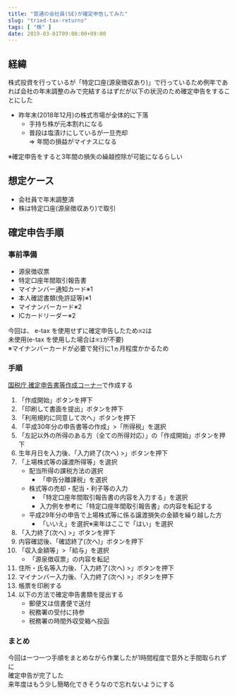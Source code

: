 ```yaml
---
title: "普通の会社員(SE)が確定申告してみた"
slug: "tried-tax-returns"
tags: [ "株" ]
date: 2019-03-01T09:00:00+09:00
---
```


## 経緯

株式投資を行っているが「特定口座(源泉徴収あり)」で行っているため例年であれば会社の年末調整のみで完結するはずだが以下の状況のため確定申告をすることにした

* 昨年末(2018年12月)の株式市場が全体的に下落
  * 手持ち株が元本割れになる
  * 普段は塩漬けにしているが一旦売却  
=> 年間の損益がマイナスになる

※確定申告をすると3年間の損失の繰越控除が可能になるらしい

## 想定ケース

* 会社員で年末調整済
* 株は特定口座(源泉徴収あり)で取引

## 確定申告手順

### 事前準備

* 源泉徴収票
* 特定口座年間取引報告書
* マイナンバー通知カード※1
* 本人確認書類(免許証等)※1
* マイナンバーカード※2
* ICカードリーダー※2

今回は、 e-tax を使用せずに確定申告したため`※2`は  
未使用(e-tax を使用した場合は`※1`が不要)  
※マイナンバーカードが必要で発行に1ヵ月程度かかるため

### 手順

[国税庁 確定申告書等作成コーナー](https://www.keisan.nta.go.jp/kyoutu/ky/sm/top#bsctrl)で作成する

1. 「作成開始」ボタンを押下
2. 「印刷して書面を提出」ボタンを押下
3. 「利用規約に同意して次へ」ボタンを押下
4. 「平成30年分の申告書等の作成」>「所得税」を選択
5. 「左記以外の所得のある方（全ての所得対応）」の「作成開始」ボタンを押下
6. 生年月日を入力後、「入力終了(次へ) >」ボタンを押下
7. 「上場株式等の譲渡所得等」を選択
    * 配当所得の課税方法の選択
      * 「申告分離課税」を選択
    * 株式等の売却・配当・利子等の入力
      * 「特定口座年間取引報告書の内容を入力する」を選択
      * 入力例を参考に「特定口座年間取引報告書」の内容を転記する
    * 平成29年分の申告で上場株式等に係る譲渡損失の金額を繰り越した方
      * 「いいえ」を選択※来年はここで「はい」を選択
8. 「入力終了(次へ) >」ボタンを押下
9. 内容確認後、「確認終了(次へ)」ボタンを押下
10. 「収入金額等」>「給与」を選択
    * 「源泉徴収票」の内容を転記
11. 住所・氏名等入力後、「入力終了(次へ) >」ボタンを押下
12. マイナンバー入力後、「入力終了(次へ) >」ボタンを押下
13. 帳票を印刷する
14. 以下の方法で確定申告書類を提出する
    * 郵便又は信書便で送付
    * 税務署の受付に持参
    * 税務署の時間外収受箱へ投函

### まとめ

今回は一つ一つ手順をまとめながら作業したが1時間程度で意外と手間取られずに  
確定申告が完了した  
来年度はもう少し簡略化できそうなので忘れないようにする
